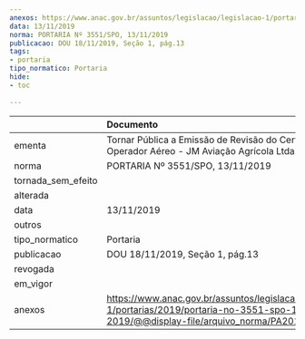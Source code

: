 ```yaml
---
anexos: https://www.anac.gov.br/assuntos/legislacao/legislacao-1/portarias/2019/portaria-no-3551-spo-13-11-2019/@@display-file/arquivo_norma/PA2019-3551.pdf
data: 13/11/2019
norma: PORTARIA Nº 3551/SPO, 13/11/2019
publicacao: DOU 18/11/2019, Seção 1, pág.13
tags:
- portaria
tipo_normatico: Portaria
hide: 
- toc 
 
---
```


|                    | Documento                                                                                                                                            |
|:-------------------|:-----------------------------------------------------------------------------------------------------------------------------------------------------|
| ementa             | Tornar Pública a Emissão de Revisão do Certificado de Operador Aéreo - JM Aviação Agrícola Ltda.                                                     |
| norma              | PORTARIA Nº 3551/SPO, 13/11/2019                                                                                                                     |
| tornada_sem_efeito |                                                                                                                                                      |
| alterada           |                                                                                                                                                      |
| data               | 13/11/2019                                                                                                                                           |
| outros             |                                                                                                                                                      |
| tipo_normatico     | Portaria                                                                                                                                             |
| publicacao         | DOU 18/11/2019, Seção 1, pág.13                                                                                                                      |
| revogada           |                                                                                                                                                      |
| em_vigor           |                                                                                                                                                      |
| anexos             | https://www.anac.gov.br/assuntos/legislacao/legislacao-1/portarias/2019/portaria-no-3551-spo-13-11-2019/@@display-file/arquivo_norma/PA2019-3551.pdf |